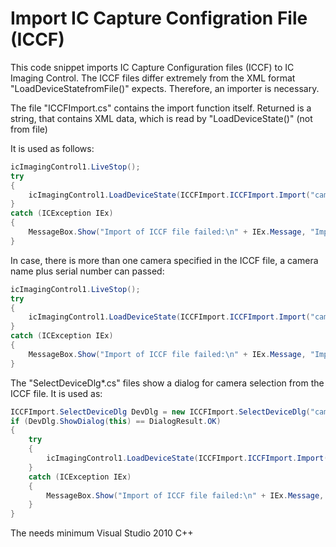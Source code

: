 # Import IC Capture Configration File (ICCF)

This code snippet imports IC Capture Configuration files (ICCF) to IC Imaging Control. The ICCF files differ extremely from the XML format "LoadDeviceStatefromFile()" expects. Therefore, an importer is necessary.

The file "ICCFImport.cs" contains the import function itself. Returned is a string, that contains XML data, which is read by "LoadDeviceState()" (not from file)

It is used as follows:

``` C#
icImagingControl1.LiveStop();
try
{
    icImagingControl1.LoadDeviceState(ICCFImport.ICCFImport.Import("cameras.iccf"), true);
}
catch (ICException IEx)
{
    MessageBox.Show("Import of ICCF file failed:\n" + IEx.Message, "Import IC Capture File", MessageBoxButtons.OK, MessageBoxIcon.Warning);
}
```
In case, there is more than one camera specified in the ICCF file, a camera name plus serial number can passed:

``` C#
icImagingControl1.LiveStop();
try
{
    icImagingControl1.LoadDeviceState(ICCFImport.ICCFImport.Import("cameras.iccf", "DFK 33UX264 23040123"), true);
}
catch (ICException IEx)
{
    MessageBox.Show("Import of ICCF file failed:\n" + IEx.Message, "Import IC Capture File", MessageBoxButtons.OK, MessageBoxIcon.Warning);
}
```

The "SelectDeviceDlg*.cs" files show a dialog for camera selection from the ICCF file. It is used as:

``` C#
ICCFImport.SelectDeviceDlg DevDlg = new ICCFImport.SelectDeviceDlg("cameras.iccf");
if (DevDlg.ShowDialog(this) == DialogResult.OK)
{
    try
    {
        icImagingControl1.LoadDeviceState(ICCFImport.ICCFImport.Import("cameras.iccf", DevDlg.Selected), true);
    }
    catch (ICException IEx)
    {
        MessageBox.Show("Import of ICCF file failed:\n" + IEx.Message, "Import IC Capture File", MessageBoxButtons.OK, MessageBoxIcon.Warning);
    }
}
``` 
 
The needs minimum Visual Studio 2010 C++
